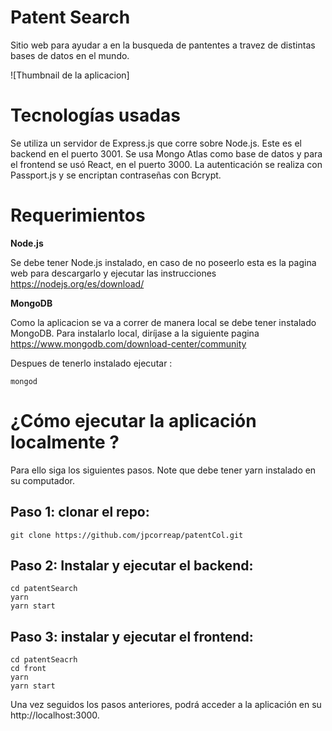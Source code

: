 # Patent Search
Sitio web para ayudar a en la busqueda de pantentes a travez de distintas bases de datos en el mundo.

![Thumbnail de la aplicacion]

# Tecnologías usadas
Se utiliza un servidor de Express.js que corre sobre Node.js. Este es el backend en el puerto 3001. Se usa Mongo Atlas como base de datos y para el frontend se usó React, en el puerto 3000. La autenticación se realiza con Passport.js y se encriptan contraseñas con Bcrypt.

# Requerimientos 

**Node.js**

Se debe tener Node.js instalado, en caso de no poseerlo esta es la pagina web para descargarlo y ejecutar las instrucciones https://nodejs.org/es/download/


**MongoDB**

Como la aplicacion se va a correr de manera local se debe tener instalado MongoDB. Para instalarlo local, diríjase a la  siguiente pagina https://www.mongodb.com/download-center/community 

Despues de tenerlo instalado ejecutar :

`mongod`

# ¿Cómo ejecutar la aplicación localmente ?
Para ello siga los siguientes pasos. Note que debe tener yarn instalado en su computador.

## Paso 1: clonar el repo:
`git clone https://github.com/jpcorreap/patentCol.git` <br />

## Paso 2: Instalar y ejecutar el backend:
`cd patentSearch` <br />
`yarn`<br />
`yarn start`

## Paso 3:  instalar y ejecutar el frontend:
`cd patentSeacrh`<br />
`cd front`<br />
`yarn`<br />
`yarn start`


Una vez seguidos los pasos anteriores, podrá acceder a la aplicación en su http://localhost:3000.
